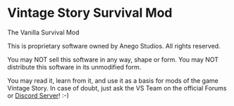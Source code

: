 # Vintage Story Survival Mod
The Vanilla Survival Mod

This is proprietary software owned by Anego Studios. All rights reserved.

You may NOT sell this software in any way, shape or form.
You may NOT distribute this software in its unmodified form.

You may read it, learn from it, and use it as a basis for mods of the game Vintage Story. In case of doubt, just ask the VS Team on the official Forums or [Discord Server](https://discord.gg/CkJjdrB)! :-)
